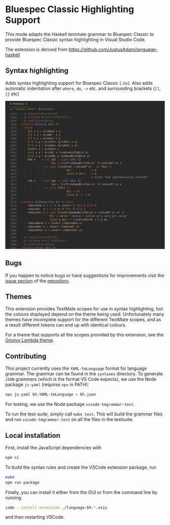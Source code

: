 # Bluespec Classic Highlighting Support
This mode adapts the Haskell textmate grammar to Bluespec Classic to provide Bluespec Classic syntax highlighting in Visual Studio Code.

The extension is derived from <https://github.com/JustusAdam/language-haskell>


## Syntax highlighting

Adds syntax highlighting support for Bluespec Classic (`.bs`).
Also adds automatic indentation after `where`, `do`, `->` etc. and surrounding brackets (`[]`, `{}` etc)

![Screenshot Bluespec Classic](/images/screenshot.png?raw=true)

## Bugs

If you happen to notice bugs or have suggestions for improvements visit the [issue
section](https://github.com/B-Lang-org/language-bh/issues) of the
[repository](https://github.com/B-Lang-org/language-bh).

## Themes

This extension provides TextMate scopes for use in syntax highlighting, but the colours displayed
depend on the theme being used.
Unfortunately many themes have incomplete support for the different TextMate scopes, and as a
result different tokens can end up with identical colours.

For a theme that supports all the scopes provided by this extension, see the
[Groovy Lambda theme](https://github.com/sheaf/groovy-lambda).


## Contributing

This project currently uses the `YAML-tmLanguage` format for language grammar.
The grammar can be found in the `syntaxes` directory.
To generate `JSON` grammars (which is the format VS Code expects), we use the Node package `js-yaml` (requires `npx` in PATH):

```sh
npx js-yaml bh.YAML-tmLanguage > bh.json
```

For testing, we use the Node package `vscode-tmgrammar-test`.

To run the test-suite, simply call `make test`.
This will build the grammar files and run `vscode-tmgrammar-test` on all the files in the testsuite.

## Local installation

First, install the JavaScript dependencies with
```sh
npm ci
```

To build the syntax rules and create the VSCode extension package, run
```sh
make
npm run package
```

Finally, you can install it either from the GUI or from the command line by running

```sh
code --install-extension ./language-bh-*.vsix
```
and then restarting VSCode.
